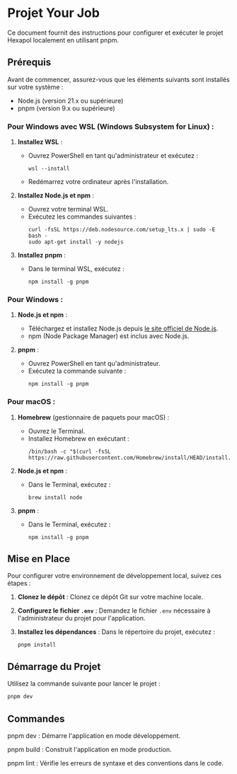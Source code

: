 # Projet Your Job

Ce document fournit des instructions pour configurer et exécuter le projet Hexapol localement en utilisant pnpm.

## Prérequis

Avant de commencer, assurez-vous que les éléments suivants sont installés sur votre système :

- Node.js (version 21.x ou supérieure)
- pnpm (version 9.x ou supérieure)

### Pour Windows avec WSL (Windows Subsystem for Linux) :

1. **Installez WSL** :
    - Ouvrez PowerShell en tant qu'administrateur et exécutez :
      ```
      wsl --install
      ```
    - Redémarrez votre ordinateur après l'installation.

2. **Installez Node.js et npm** :
    - Ouvrez votre terminal WSL.
    - Exécutez les commandes suivantes :
      ```
      curl -fsSL https://deb.nodesource.com/setup_lts.x | sudo -E bash -
      sudo apt-get install -y nodejs
      ```

3. **Installez pnpm** :
    - Dans le terminal WSL, exécutez :
      ```
      npm install -g pnpm
      ```


### Pour Windows :

1. **Node.js et npm** :
    - Téléchargez et installez Node.js depuis [le site officiel de Node.js](https://nodejs.org/).
    - npm (Node Package Manager) est inclus avec Node.js.

2. **pnpm** :
    - Ouvrez PowerShell en tant qu'administrateur.
    - Exécutez la commande suivante :
      ```
      npm install -g pnpm
      ```

### Pour macOS :

1. **Homebrew** (gestionnaire de paquets pour macOS) :
    - Ouvrez le Terminal.
    - Installez Homebrew en exécutant :
      ```
      /bin/bash -c "$(curl -fsSL https://raw.githubusercontent.com/Homebrew/install/HEAD/install.sh)"
      ```

2. **Node.js et npm** :
    - Dans le Terminal, exécutez :
      ```
      brew install node
      ```

3. **pnpm** :
    - Dans le Terminal, exécutez :
      ```
      npm install -g pnpm
      ```

## Mise en Place

Pour configurer votre environnement de développement local, suivez ces étapes :

1. **Clonez le dépôt** :
   Clonez ce dépôt Git sur votre machine locale.

2. **Configurez le fichier `.env`** :
   Demandez le fichier `.env` nécessaire à l'administrateur du projet pour l'application.

3. **Installez les dépendances** :
   Dans le répertoire du projet, exécutez :
    ```
    pnpm install
    ```

## Démarrage du Projet

Utilisez la commande suivante pour lancer le projet :

```bash
pnpm dev
```

## Commandes

pnpm dev : Démarre l'application en mode développement.

pnpm build : Construit l'application en mode production.

pnpm lint : Vérifie les erreurs de syntaxe et des conventions dans le code.